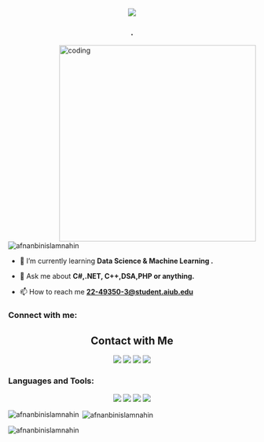<h1 align="center">
    <img src="https://readme-typing-svg.herokuapp.com/?font=Righteous&size=35&center=true&vCenter=true&width=500&height=70&duration=4000&lines=Hello!;+I'm+Afnan+Bin+Islam+Nahin+!;" />
</h1>
<h3 align="center">  . </h3>

<img align ="right" alt="coding" width="400" src="https://user-images.githubusercontent.com/55389276/140866485-8fb1c876-9a8f-4d6a-98dc-08c4981eaf70.gif ">

<p align="left"> <img src="https://komarev.com/ghpvc/?username=afnanbinislamnahin&label=Profile%20views&color=0e75b6&style=flat" alt="afnanbinislamnahin" /> </p>

- 🌱 I’m currently learning **Data Science & Machine Learning .**

- 💬 Ask me about **C#,.NET, C++,DSA,PHP or anything.**

- 📫 How to reach me **22-49350-3@student.aiub.edu**

<h3 align="left">Connect with me:</h3>
<h2 align="center">Contact with Me</h2>
<p align="center">
<a href="https://www.facebook.com/afnan.nahin.5" target="blank"><img src="https://go-skill-icons.vercel.app/api/icons?i=facebook"/></a>
<a href="https://www.instagram.com/__afnan1___/" target="blank"><img src="https://go-skill-icons.vercel.app/api/icons?i=instagram"/></a>
<a href="https://www.linkedin.com/in/afnan-islam01/" target="blank"><img src="https://go-skill-icons.vercel.app/api/icons?i=linkedin"/></a>
<a href="https://www.youtube.com/@afnanislam4039" target="blank"><img src="https://go-skill-icons.vercel.app/api/icons?i=youtube"/></a>
<!--<a href="" target="blank"><img src="https://go-skill-icons.vercel.app/api/icons?i=x"/></a> --!>
<!-- <a href=""><img src="https://go-skill-icons.vercel.app/api/icons?i=discord"/></a> --!>
</p>



<h3 align="left">Languages and Tools:</h3>
<div align="center">
    <img src="https://go-skill-icons.vercel.app/api/icons?i=cpp,java,cs,py,matlab"/>
    <img src="https://go-skill-icons.vercel.app/api/icons?i=html,css,js,php"/>
    <img src="https://go-skill-icons.vercel.app/api/icons?i=oracle,mysql,sqlserver"/>
    <img src="https://go-skill-icons.vercel.app/api/icons?i=jupyter,anaconda,vscode,visualstudio,idea,codeblocks,googlecolab,git,gitbash,github,figma"/>
</div>




<p><img align="left" src="https://github-readme-stats.vercel.app/api/top-langs?username=afnanbinislamnahin&show_icons=true&locale=en&layout=compact" alt="afnanbinislamnahin" /></p>

<p>&nbsp;<img align="center" src="https://github-readme-stats.vercel.app/api?username=afnanbinislamnahin&show_icons=true&locale=en" alt="afnanbinislamnahin" /></p>

<p><img align="center" src="https://github-readme-streak-stats.herokuapp.com/?user=afnanbinislamnahin&" alt="afnanbinislamnahin" /></p>



